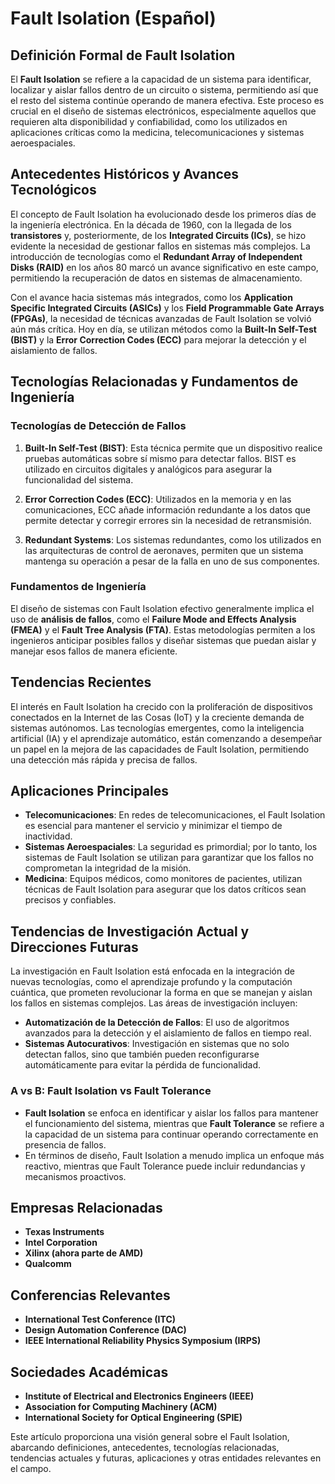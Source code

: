 # Fault Isolation (Español)

## Definición Formal de Fault Isolation

El **Fault Isolation** se refiere a la capacidad de un sistema para identificar, localizar y aislar fallos dentro de un circuito o sistema, permitiendo así que el resto del sistema continúe operando de manera efectiva. Este proceso es crucial en el diseño de sistemas electrónicos, especialmente aquellos que requieren alta disponibilidad y confiabilidad, como los utilizados en aplicaciones críticas como la medicina, telecomunicaciones y sistemas aeroespaciales.

## Antecedentes Históricos y Avances Tecnológicos

El concepto de Fault Isolation ha evolucionado desde los primeros días de la ingeniería electrónica. En la década de 1960, con la llegada de los **transistores** y, posteriormente, de los **Integrated Circuits (ICs)**, se hizo evidente la necesidad de gestionar fallos en sistemas más complejos. La introducción de tecnologías como el **Redundant Array of Independent Disks (RAID)** en los años 80 marcó un avance significativo en este campo, permitiendo la recuperación de datos en sistemas de almacenamiento.

Con el avance hacia sistemas más integrados, como los **Application Specific Integrated Circuits (ASICs)** y los **Field Programmable Gate Arrays (FPGAs)**, la necesidad de técnicas avanzadas de Fault Isolation se volvió aún más crítica. Hoy en día, se utilizan métodos como la **Built-In Self-Test (BIST)** y la **Error Correction Codes (ECC)** para mejorar la detección y el aislamiento de fallos.

## Tecnologías Relacionadas y Fundamentos de Ingeniería

### Tecnologías de Detección de Fallos

1. **Built-In Self-Test (BIST)**: Esta técnica permite que un dispositivo realice pruebas automáticas sobre sí mismo para detectar fallos. BIST es utilizado en circuitos digitales y analógicos para asegurar la funcionalidad del sistema.

2. **Error Correction Codes (ECC)**: Utilizados en la memoria y en las comunicaciones, ECC añade información redundante a los datos que permite detectar y corregir errores sin la necesidad de retransmisión.

3. **Redundant Systems**: Los sistemas redundantes, como los utilizados en las arquitecturas de control de aeronaves, permiten que un sistema mantenga su operación a pesar de la falla en uno de sus componentes.

### Fundamentos de Ingeniería

El diseño de sistemas con Fault Isolation efectivo generalmente implica el uso de **análisis de fallos**, como el **Failure Mode and Effects Analysis (FMEA)** y el **Fault Tree Analysis (FTA)**. Estas metodologías permiten a los ingenieros anticipar posibles fallos y diseñar sistemas que puedan aislar y manejar esos fallos de manera eficiente.

## Tendencias Recientes

El interés en Fault Isolation ha crecido con la proliferación de dispositivos conectados en la Internet de las Cosas (IoT) y la creciente demanda de sistemas autónomos. Las tecnologías emergentes, como la inteligencia artificial (IA) y el aprendizaje automático, están comenzando a desempeñar un papel en la mejora de las capacidades de Fault Isolation, permitiendo una detección más rápida y precisa de fallos.

## Aplicaciones Principales

- **Telecomunicaciones**: En redes de telecomunicaciones, el Fault Isolation es esencial para mantener el servicio y minimizar el tiempo de inactividad.
- **Sistemas Aeroespaciales**: La seguridad es primordial; por lo tanto, los sistemas de Fault Isolation se utilizan para garantizar que los fallos no comprometan la integridad de la misión.
- **Medicina**: Equipos médicos, como monitores de pacientes, utilizan técnicas de Fault Isolation para asegurar que los datos críticos sean precisos y confiables.

## Tendencias de Investigación Actual y Direcciones Futuras

La investigación en Fault Isolation está enfocada en la integración de nuevas tecnologías, como el aprendizaje profundo y la computación cuántica, que prometen revolucionar la forma en que se manejan y aislan los fallos en sistemas complejos. Las áreas de investigación incluyen:

- **Automatización de la Detección de Fallos**: El uso de algoritmos avanzados para la detección y el aislamiento de fallos en tiempo real.
- **Sistemas Autocurativos**: Investigación en sistemas que no solo detectan fallos, sino que también pueden reconfigurarse automáticamente para evitar la pérdida de funcionalidad.

### A vs B: Fault Isolation vs Fault Tolerance

- **Fault Isolation** se enfoca en identificar y aislar los fallos para mantener el funcionamiento del sistema, mientras que **Fault Tolerance** se refiere a la capacidad de un sistema para continuar operando correctamente en presencia de fallos. 
- En términos de diseño, Fault Isolation a menudo implica un enfoque más reactivo, mientras que Fault Tolerance puede incluir redundancias y mecanismos proactivos.

## Empresas Relacionadas

- **Texas Instruments**
- **Intel Corporation**
- **Xilinx (ahora parte de AMD)**
- **Qualcomm**

## Conferencias Relevantes

- **International Test Conference (ITC)**
- **Design Automation Conference (DAC)**
- **IEEE International Reliability Physics Symposium (IRPS)**

## Sociedades Académicas

- **Institute of Electrical and Electronics Engineers (IEEE)**
- **Association for Computing Machinery (ACM)**
- **International Society for Optical Engineering (SPIE)**

Este artículo proporciona una visión general sobre el Fault Isolation, abarcando definiciones, antecedentes, tecnologías relacionadas, tendencias actuales y futuras, aplicaciones y otras entidades relevantes en el campo.